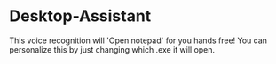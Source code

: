 # Desktop-Assistant
 This voice recognition will 'Open notepad' for you hands free! You can personalize this by just changing which .exe it will open.
